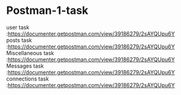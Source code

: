 # Postman-1-task

user task :https://documenter.getpostman.com/view/39186279/2sAYQUpu6Y
posts task :https://documenter.getpostman.com/view/39186279/2sAYQUpu6Y
Miscellaneous task :https://documenter.getpostman.com/view/39186279/2sAYQUpu6Y
Messages task :https://documenter.getpostman.com/view/39186279/2sAYQUpu6Y
connections task :https://documenter.getpostman.com/view/39186279/2sAYQUpu6Y


